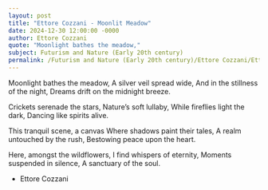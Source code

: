 ```yaml
---
layout: post
title: "Ettore Cozzani - Moonlit Meadow"
date: 2024-12-30 12:00:00 -0000
author: Ettore Cozzani
quote: "Moonlight bathes the meadow,"
subject: Futurism and Nature (Early 20th century)
permalink: /Futurism and Nature (Early 20th century)/Ettore Cozzani/Ettore Cozzani - Moonlit Meadow
---
```


Moonlight bathes the meadow,
A silver veil spread wide,
And in the stillness of the night,
Dreams drift on the midnight breeze.

Crickets serenade the stars,
Nature’s soft lullaby,
While fireflies light the dark,
Dancing like spirits alive.

This tranquil scene, a canvas
Where shadows paint their tales,
A realm untouched by the rush,
Bestowing peace upon the heart.

Here, amongst the wildflowers,
I find whispers of eternity,
Moments suspended in silence,
A sanctuary of the soul.

- Ettore Cozzani
